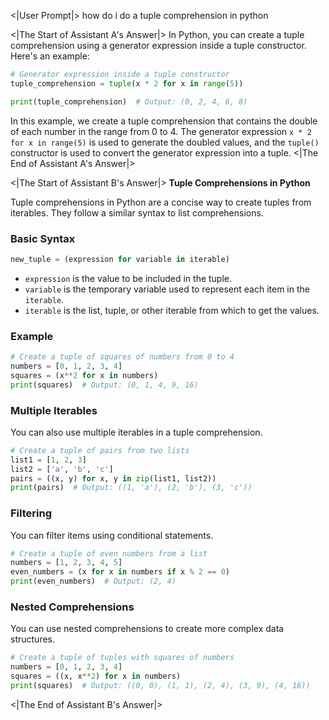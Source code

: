 <|User Prompt|>
how do i do a tuple comprehension in python

<|The Start of Assistant A's Answer|>
In Python, you can create a tuple comprehension using a generator expression inside a tuple constructor. Here's an example:

```python
# Generator expression inside a tuple constructor
tuple_comprehension = tuple(x * 2 for x in range(5))

print(tuple_comprehension)  # Output: (0, 2, 4, 6, 8)
```

In this example, we create a tuple comprehension that contains the double of each number in the range from 0 to 4. The generator expression `x * 2 for x in range(5)` is used to generate the doubled values, and the `tuple()` constructor is used to convert the generator expression into a tuple.
<|The End of Assistant A's Answer|>

<|The Start of Assistant B's Answer|>
**Tuple Comprehensions in Python**

Tuple comprehensions in Python are a concise way to create tuples from iterables. They follow a similar syntax to list comprehensions.

### Basic Syntax

```python
new_tuple = (expression for variable in iterable)
```

- `expression` is the value to be included in the tuple.
- `variable` is the temporary variable used to represent each item in the `iterable`.
- `iterable` is the list, tuple, or other iterable from which to get the values.

### Example

```python
# Create a tuple of squares of numbers from 0 to 4
numbers = [0, 1, 2, 3, 4]
squares = (x**2 for x in numbers)
print(squares)  # Output: (0, 1, 4, 9, 16)
```

### Multiple Iterables

You can also use multiple iterables in a tuple comprehension.

```python
# Create a tuple of pairs from two lists
list1 = [1, 2, 3]
list2 = ['a', 'b', 'c']
pairs = ((x, y) for x, y in zip(list1, list2))
print(pairs)  # Output: ((1, 'a'), (2, 'b'), (3, 'c'))
```

### Filtering

You can filter items using conditional statements.

```python
# Create a tuple of even numbers from a list
numbers = [1, 2, 3, 4, 5]
even_numbers = (x for x in numbers if x % 2 == 0)
print(even_numbers)  # Output: (2, 4)
```

### Nested Comprehensions

You can use nested comprehensions to create more complex data structures.

```python
# Create a tuple of tuples with squares of numbers
numbers = [0, 1, 2, 3, 4]
squares = ((x, x**2) for x in numbers)
print(squares)  # Output: ((0, 0), (1, 1), (2, 4), (3, 9), (4, 16))
```
<|The End of Assistant B's Answer|>
